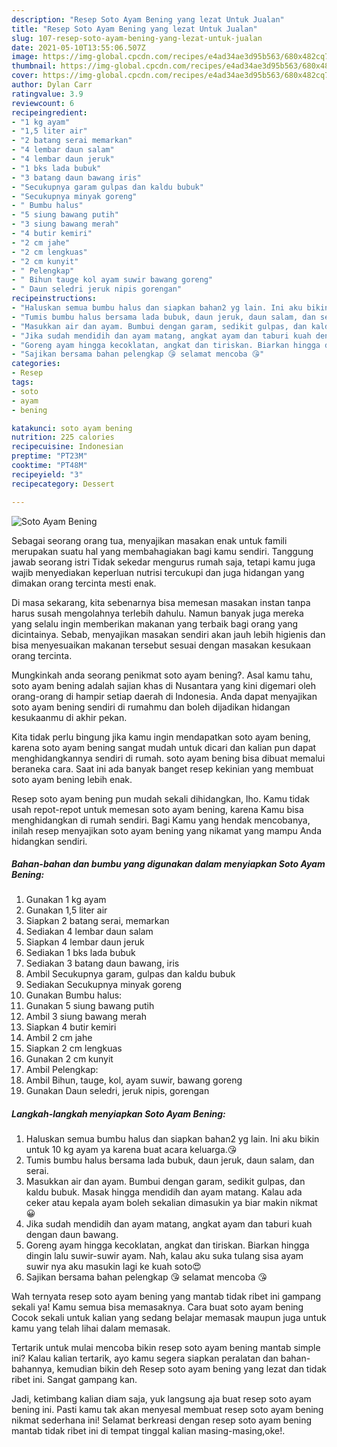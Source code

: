 ```yaml
---
description: "Resep Soto Ayam Bening yang lezat Untuk Jualan"
title: "Resep Soto Ayam Bening yang lezat Untuk Jualan"
slug: 107-resep-soto-ayam-bening-yang-lezat-untuk-jualan
date: 2021-05-10T13:55:06.507Z
image: https://img-global.cpcdn.com/recipes/e4ad34ae3d95b563/680x482cq70/soto-ayam-bening-foto-resep-utama.jpg
thumbnail: https://img-global.cpcdn.com/recipes/e4ad34ae3d95b563/680x482cq70/soto-ayam-bening-foto-resep-utama.jpg
cover: https://img-global.cpcdn.com/recipes/e4ad34ae3d95b563/680x482cq70/soto-ayam-bening-foto-resep-utama.jpg
author: Dylan Carr
ratingvalue: 3.9
reviewcount: 6
recipeingredient:
- "1 kg ayam"
- "1,5 liter air"
- "2 batang serai memarkan"
- "4 lembar daun salam"
- "4 lembar daun jeruk"
- "1 bks lada bubuk"
- "3 batang daun bawang iris"
- "Secukupnya garam gulpas dan kaldu bubuk"
- "Secukupnya minyak goreng"
- " Bumbu halus"
- "5 siung bawang putih"
- "3 siung bawang merah"
- "4 butir kemiri"
- "2 cm jahe"
- "2 cm lengkuas"
- "2 cm kunyit"
- " Pelengkap"
- " Bihun tauge kol ayam suwir bawang goreng"
- " Daun seledri jeruk nipis gorengan"
recipeinstructions:
- "Haluskan semua bumbu halus dan siapkan bahan2 yg lain. Ini aku bikin untuk 10 kg ayam ya karena buat acara keluarga.😘"
- "Tumis bumbu halus bersama lada bubuk, daun jeruk, daun salam, dan serai."
- "Masukkan air dan ayam. Bumbui dengan garam, sedikit gulpas, dan kaldu bubuk. Masak hingga mendidih dan ayam matang. Kalau ada ceker atau kepala ayam boleh sekalian dimasukin ya biar makin nikmat😀"
- "Jika sudah mendidih dan ayam matang, angkat ayam dan taburi kuah dengan daun bawang."
- "Goreng ayam hingga kecoklatan, angkat dan tiriskan. Biarkan hingga dingin lalu suwir-suwir ayam. Nah, kalau aku suka tulang sisa ayam suwir nya aku masukin lagi ke kuah soto😍"
- "Sajikan bersama bahan pelengkap 😘 selamat mencoba 😘"
categories:
- Resep
tags:
- soto
- ayam
- bening

katakunci: soto ayam bening 
nutrition: 225 calories
recipecuisine: Indonesian
preptime: "PT23M"
cooktime: "PT48M"
recipeyield: "3"
recipecategory: Dessert

---
```



![Soto Ayam Bening](https://img-global.cpcdn.com/recipes/e4ad34ae3d95b563/680x482cq70/soto-ayam-bening-foto-resep-utama.jpg)

Sebagai seorang orang tua, menyajikan masakan enak untuk famili merupakan suatu hal yang membahagiakan bagi kamu sendiri. Tanggung jawab seorang istri Tidak sekedar mengurus rumah saja, tetapi kamu juga wajib menyediakan keperluan nutrisi tercukupi dan juga hidangan yang dimakan orang tercinta mesti enak.

Di masa  sekarang, kita sebenarnya bisa memesan masakan instan tanpa harus susah mengolahnya terlebih dahulu. Namun banyak juga mereka yang selalu ingin memberikan makanan yang terbaik bagi orang yang dicintainya. Sebab, menyajikan masakan sendiri akan jauh lebih higienis dan bisa menyesuaikan makanan tersebut sesuai dengan masakan kesukaan orang tercinta. 



Mungkinkah anda seorang penikmat soto ayam bening?. Asal kamu tahu, soto ayam bening adalah sajian khas di Nusantara yang kini digemari oleh orang-orang di hampir setiap daerah di Indonesia. Anda dapat menyajikan soto ayam bening sendiri di rumahmu dan boleh dijadikan hidangan kesukaanmu di akhir pekan.

Kita tidak perlu bingung jika kamu ingin mendapatkan soto ayam bening, karena soto ayam bening sangat mudah untuk dicari dan kalian pun dapat menghidangkannya sendiri di rumah. soto ayam bening bisa dibuat memalui beraneka cara. Saat ini ada banyak banget resep kekinian yang membuat soto ayam bening lebih enak.

Resep soto ayam bening pun mudah sekali dihidangkan, lho. Kamu tidak usah repot-repot untuk memesan soto ayam bening, karena Kamu bisa menghidangkan di rumah sendiri. Bagi Kamu yang hendak mencobanya, inilah resep menyajikan soto ayam bening yang nikamat yang mampu Anda hidangkan sendiri.

<!--inarticleads1-->

##### Bahan-bahan dan bumbu yang digunakan dalam menyiapkan Soto Ayam Bening:

1. Gunakan 1 kg ayam
1. Gunakan 1,5 liter air
1. Siapkan 2 batang serai, memarkan
1. Sediakan 4 lembar daun salam
1. Siapkan 4 lembar daun jeruk
1. Sediakan 1 bks lada bubuk
1. Sediakan 3 batang daun bawang, iris
1. Ambil Secukupnya garam, gulpas dan kaldu bubuk
1. Sediakan Secukupnya minyak goreng
1. Gunakan  Bumbu halus:
1. Gunakan 5 siung bawang putih
1. Ambil 3 siung bawang merah
1. Siapkan 4 butir kemiri
1. Ambil 2 cm jahe
1. Siapkan 2 cm lengkuas
1. Gunakan 2 cm kunyit
1. Ambil  Pelengkap:
1. Ambil  Bihun, tauge, kol, ayam suwir, bawang goreng
1. Gunakan  Daun seledri, jeruk nipis, gorengan




<!--inarticleads2-->

##### Langkah-langkah menyiapkan Soto Ayam Bening:

1. Haluskan semua bumbu halus dan siapkan bahan2 yg lain. Ini aku bikin untuk 10 kg ayam ya karena buat acara keluarga.😘
1. Tumis bumbu halus bersama lada bubuk, daun jeruk, daun salam, dan serai.
1. Masukkan air dan ayam. Bumbui dengan garam, sedikit gulpas, dan kaldu bubuk. Masak hingga mendidih dan ayam matang. Kalau ada ceker atau kepala ayam boleh sekalian dimasukin ya biar makin nikmat😀
1. Jika sudah mendidih dan ayam matang, angkat ayam dan taburi kuah dengan daun bawang.
1. Goreng ayam hingga kecoklatan, angkat dan tiriskan. Biarkan hingga dingin lalu suwir-suwir ayam. Nah, kalau aku suka tulang sisa ayam suwir nya aku masukin lagi ke kuah soto😍
1. Sajikan bersama bahan pelengkap 😘 selamat mencoba 😘




Wah ternyata resep soto ayam bening yang mantab tidak ribet ini gampang sekali ya! Kamu semua bisa memasaknya. Cara buat soto ayam bening Cocok sekali untuk kalian yang sedang belajar memasak maupun juga untuk kamu yang telah lihai dalam memasak.

Tertarik untuk mulai mencoba bikin resep soto ayam bening mantab simple ini? Kalau kalian tertarik, ayo kamu segera siapkan peralatan dan bahan-bahannya, kemudian bikin deh Resep soto ayam bening yang lezat dan tidak ribet ini. Sangat gampang kan. 

Jadi, ketimbang kalian diam saja, yuk langsung aja buat resep soto ayam bening ini. Pasti kamu tak akan menyesal membuat resep soto ayam bening nikmat sederhana ini! Selamat berkreasi dengan resep soto ayam bening mantab tidak ribet ini di tempat tinggal kalian masing-masing,oke!.


